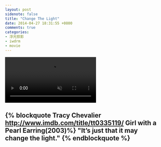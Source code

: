 ```yaml
---
layout: post
sidenote: false
title: "Change The Light"
date: 2014-04-27 18:31:55 +0800
comments: true
categories:
- 浮光掠影
- iwdrm
- movie
---
```


<video playsInline autoplay loop muted>
    <source src="{{ site.static_base }}/downloads/video/movie_clips/change_the_light.mp4" type="video/mp4">
    <p>Your browser doesn't support this embedded video.</p>
</video>

{% blockquote  Tracy Chevalier  http://www.imdb.com/title/tt0335119/ Girl with a Pearl Earring(2003)%}
"It’s just that it may change the light."
{% endblockquote %}
---
